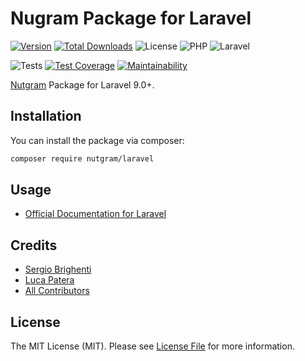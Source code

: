 # Nugram Package for Laravel

[![Version](https://img.shields.io/packagist/v/nutgram/laravel?label=composer&logo=composer)](https://packagist.org/packages/nutgram/laravel)
[![Total Downloads](https://img.shields.io/packagist/dt/nutgram/laravel.svg)](https://packagist.org/packages/nutgram/laravel)
![License](https://img.shields.io/github/license/nutgram/laravel)
![PHP](https://img.shields.io/packagist/dependency-v/nutgram/laravel/php?logo=php)
![Laravel](https://img.shields.io/packagist/dependency-v/nutgram/laravel/illuminate/support?label=laravel&logo=laravel)

![Tests](https://img.shields.io/github/actions/workflow/status/nutgram/laravel/php.yml?label=Test%20Suite&logo=github)
[![Test Coverage](https://api.codeclimate.com/v1/badges/feaa33a8d1431d16998d/test_coverage)](https://codeclimate.com/github/nutgram/laravel/test_coverage)
[![Maintainability](https://api.codeclimate.com/v1/badges/feaa33a8d1431d16998d/maintainability)](https://codeclimate.com/github/nutgram/laravel/maintainability)

[Nutgram](https://github.com/nutgram/nutgram) Package for Laravel 9.0+.

## Installation

You can install the package via composer:

```bash
composer require nutgram/laravel
```

## Usage

- [Official Documentation for Laravel](https://nutgram.dev/docs/configuration/laravel)

## Credits

- [Sergio Brighenti](https://github.com/SergiX44)
- [Luca Patera](https://github.com/Lukasss93)
- [All Contributors](../../contributors)

## License

The MIT License (MIT). Please see [License File](LICENSE.md) for more information.

